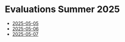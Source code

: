 # Evaluations Summer 2025

- [2025-05-05](20250505.md)
- [2025-05-06](20250506.md)
- [2025-05-07](20250507.md)
